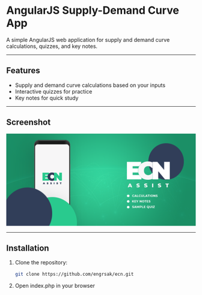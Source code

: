 # AngularJS Supply-Demand Curve App

A simple AngularJS web application for supply and demand curve calculations, quizzes, and key notes.

---

## Features

- Supply and demand curve calculations based on your inputs
- Interactive quizzes for practice
- Key notes for quick study

---

## Screenshot

![App Screenshot](images/screenshot.png)

---

## Installation

1. Clone the repository:
   ```bash
   git clone https://github.com/engrsak/ecn.git
2. Open index.php in your browser
